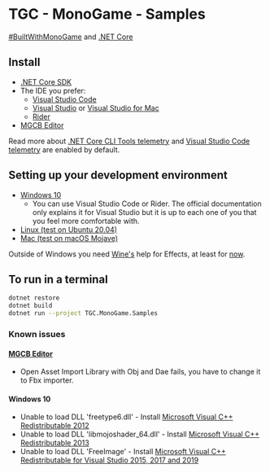 # TGC - MonoGame - Samples
[#BuiltWithMonoGame](http://www.monogame.net) and [.NET Core](https://dotnet.microsoft.com)

## Install
* [.NET Core SDK](https://docs.microsoft.com/dotnet/core/install/sdk)
* The IDE you prefer:
  * [Visual Studio Code](https://code.visualstudio.com)
  * [Visual Studio](https://visualstudio.microsoft.com/es/vs) or [Visual Studio for Mac](https://visualstudio.microsoft.com/es/vs/mac)
  * [Rider](https://www.jetbrains.com/rider)
* [MGCB Editor](https://docs.monogame.net/articles/tools/mgcb_editor.html)

Read more about [.NET Core CLI Tools telemetry](https://aka.ms/dotnet-cli-telemetry) and [Visual Studio Code telemetry](https://code.visualstudio.com/docs/getstarted/telemetry) are enabled by default.

## Setting up your development environment
 * [Windows 10](https://docs.monogame.net/articles/getting_started/1_setting_up_your_development_environment_windows.html)
   * You can use Visual Studio Code or Rider. The official documentation only explains it for Visual Studio but it is up to each one of you that you feel more comfortable with.
 * [Linux (test on Ubuntu 20.04)](https://docs.monogame.net/articles/getting_started/1_setting_up_your_development_environment_ubuntu.html)
 * [Mac (test on macOS Mojave)](https://docs.monogame.net/articles/getting_started/1_setting_up_your_development_environment_macos.html)

Outside of Windows you need [Wine's](https://www.winehq.org) help for Effects, at least for [now](https://github.com/MonoGame/MonoGame/issues/2167).

## To run in a terminal
```bash
dotnet restore
dotnet build
dotnet run --project TGC.MonoGame.Samples
```

### Known issues

#### [MGCB Editor](https://docs.monogame.net/articles/tools/mgcb_editor.html)
* Open Asset Import Library with Obj and Dae fails, you have to change it to Fbx importer.

#### Windows 10
* Unable to load DLL 'freetype6.dll' - Install [Microsoft Visual C++ Redistributable 2012](https://www.microsoft.com/en-us/download/details.aspx?id=30679)
* Unable to load DLL 'libmojoshader_64.dll' - Install [Microsoft Visual C++ Redistributable 2013](https://aka.ms/highdpimfc2013x64enu)
* Unable to load DLL 'FreeImage' - Install [Microsoft Visual C++ Redistributable for Visual Studio 2015, 2017 and 2019](https://aka.ms/vs/16/release/vc_redist.x64.exe)
